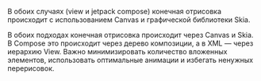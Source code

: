 
В обоих случаях (view и jetpack compose) конечная отрисовка происходит с использованием Canvas и графической библиотеки Skia.

В обоих подходах конечная отрисовка происходит через Canvas и Skia. В Compose это происходит через дерево композиции, а в XML — через иерархию View. Важно минимизировать количество вложенных элементов, использовать оптимальные анимации и избегать ненужных перерисовок.